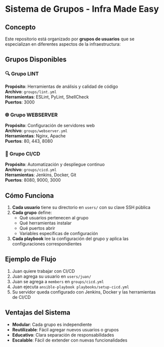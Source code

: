 # Sistema de Grupos - Infra Made Easy

## Concepto

Este repositorio está organizado por **grupos de usuarios** que se especializan en diferentes aspectos de la infraestructura:

## Grupos Disponibles

### 🔍 Grupo LINT
**Propósito**: Herramientas de análisis y calidad de código  
**Archivo**: `groups/lint.yml`  
**Herramientas**: ESLint, PyLint, ShellCheck  
**Puertos**: 3000  

### 🌐 Grupo WEBSERVER  
**Propósito**: Configuración de servidores web  
**Archivo**: `groups/webserver.yml`  
**Herramientas**: Nginx, Apache  
**Puertos**: 80, 443, 8080  

### 🔄 Grupo CI/CD
**Propósito**: Automatización y despliegue continuo  
**Archivo**: `groups/cicd.yml`  
**Herramientas**: Jenkins, Docker, Git  
**Puertos**: 8080, 9000, 3000  

## Cómo Funciona

1. **Cada usuario** tiene su directorio en `users/` con su clave SSH pública
2. **Cada grupo** define:
   - Qué usuarios pertenecen al grupo
   - Qué herramientas instalar
   - Qué puertos abrir
   - Variables específicas de configuración
3. **Cada playbook** lee la configuración del grupo y aplica las configuraciones correspondientes

## Ejemplo de Flujo

1. Juan quiere trabajar con CI/CD
2. Juan agrega su usuario en `users/juan/`
3. Juan se agrega a `members` en `groups/cicd.yml`
4. Juan ejecuta `ansible-playbook playbooks/setup-cicd.yml`
5. Su servidor queda configurado con Jenkins, Docker y las herramientas de CI/CD

## Ventajas del Sistema

- **Modular**: Cada grupo es independiente
- **Reutilizable**: Fácil agregar nuevos usuarios o grupos
- **Educativo**: Clara separación de responsabilidades
- **Escalable**: Fácil de extender con nuevas funcionalidades
